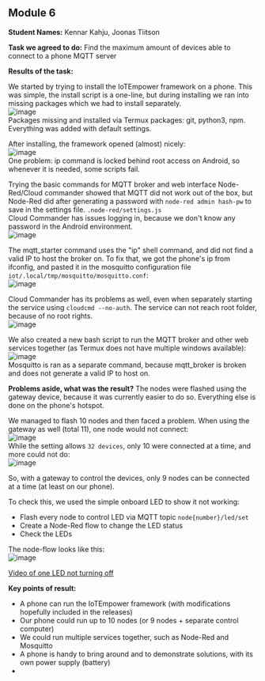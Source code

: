 ## Module 6

**Student Names:** Kennar Kahju, Joonas Tiitson

**Task we agreed to do:** Find the maximum amount of devices able to connect to a phone MQTT server


**Results of the task:**

We started by trying to install the IoTEmpower framework on a phone. This was simple, the install script is a one-line, but during installing we ran into missing packages which we had to install separately.  
![image](https://github.com/bukyt/IoTgeneral/assets/68914924/ac9eda42-d9ad-43c0-b502-34320e5ecbf1)  
Packages missing and installed via Termux packages: git, python3, npm. Everything was added with default settings.

After installing, the framework opened (almost) nicely:  
![image](https://github.com/bukyt/IoTgeneral/assets/68914924/04d7a0df-73af-4240-80bb-ed4f4b865ec1)  
One problem: ip command is locked behind root access on Android, so whenever it is needed, some scripts fail.

Trying the basic commands for MQTT broker and web interface Node-Red/Cloud commander showed that MQTT did not work out of the box, but Node-Red did after generating a password with `node-red admin hash-pw` to save in the settings file. `.node-red/settings.js`  
Cloud Commander has issues logging in, because we don't know any password in the Android environment.  
![image](https://github.com/bukyt/IoTgeneral/assets/68914924/d2ba0b01-522a-4974-be44-7e8cb0249042)  

The mqtt_starter command uses the "ip" shell command, and did not find a valid IP to host the broker on. To fix that, we got the phone's ip from ifconfig, and pasted it in the mosquitto configuration file `iot/.local/tmp/mosquitto/mosquitto.conf`:  
![image](https://github.com/bukyt/IoTgeneral/assets/68914924/14832ba1-d2f8-4ef2-90b8-c6f5041d31e5)  

Cloud Commander has its problems as well, even when separately starting the service using `cloudcmd --no-auth`. 
The service can not reach root folder, because of no root rights.  
![image](https://github.com/bukyt/IoTgeneral/assets/68914924/96defdbf-d4d3-48e4-a728-d2e7d769a7e6)  

We also created a new bash script to run the MQTT broker and other web services together (as Termux does not have multiple windows available):  
![image](https://github.com/bukyt/IoTgeneral/assets/68914924/ecb15ce7-d795-451f-9d1d-96e9e4dc3bec)  
Mosquitto is ran as a separate command, because mqtt_broker is broken and does not generate a valid IP to host on.



**Problems aside, what was the result?**
The nodes were flashed using the gateway device, because it was currently easier to do so. Everything else is done on the phone's hotspot.

We managed to flash 10 nodes and then faced a problem. When using the gateway as well (total 11), one node would not connect:  
![image](https://github.com/bukyt/IoTgeneral/assets/68914924/ada15703-ba95-470c-b230-1606633c0293)  
While the setting allows `32 devices`, only 10 were connected at a time, and more could not do:  
![image](https://github.com/bukyt/IoTgeneral/assets/68914924/fdd8f17c-1c09-4ef7-a67b-d609f39dd16e)  

So, with a gateway to control the devices, only 9 nodes can be connected at a time (at least on our phone).

To check this, we used the simple onboard LED to show it not working:  
* Flash every node to control LED via MQTT topic `node{number}/led/set`  
* Create a Node-Red flow to change the LED status
* Check the LEDs

The node-flow looks like this:  
![image](https://github.com/bukyt/IoTgeneral/assets/68914924/26ecdbb4-2138-4333-8046-28cf00870c10)


[Video of one LED not turning off](https://imgur.com/a/EN20pAP)


**Key points of result:**
* A phone can run the IoTEmpower framework (with modifications hopefully included in the releases)
* Our phone could run up to 10 nodes (or 9 nodes + separate control computer)
* We could run multiple services together, such as Node-Red and Mosquitto
* A phone is handy to bring around and to demonstrate solutions, with its own power supply (battery)
* 


